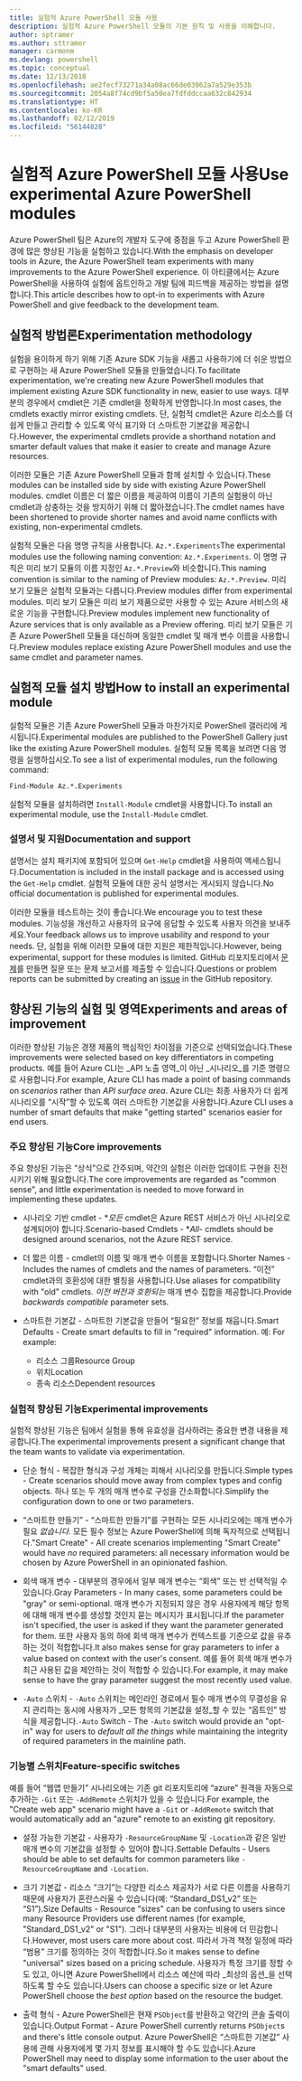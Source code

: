 ```yaml
---
title: 실험적 Azure PowerShell 모듈 사용
description: 실험적 Azure PowerShell 모듈의 기본 원칙 및 사용을 이해합니다.
author: sptramer
ms.author: sttramer
manager: carmonm
ms.devlang: powershell
ms.topic: conceptual
ms.date: 12/13/2018
ms.openlocfilehash: ae2fecf73271a34a08ac66de03962a7a529e353b
ms.sourcegitcommit: 2054a8f74cd9bf5a50ea7fdfddccaa632c842934
ms.translationtype: HT
ms.contentlocale: ko-KR
ms.lasthandoff: 02/12/2019
ms.locfileid: "56144828"
---
```

# <a name="use-experimental-azure-powershell-modules"></a><span data-ttu-id="dd8ac-103">실험적 Azure PowerShell 모듈 사용</span><span class="sxs-lookup"><span data-stu-id="dd8ac-103">Use experimental Azure PowerShell modules</span></span>

<span data-ttu-id="dd8ac-104">Azure PowerShell 팀은 Azure의 개발자 도구에 중점을 두고 Azure PowerShell 환경에 많은 향상된 기능을 실험하고 있습니다.</span><span class="sxs-lookup"><span data-stu-id="dd8ac-104">With the emphasis on developer tools in Azure, the Azure PowerShell team experiments with many improvements to the Azure PowerShell experience.</span></span> <span data-ttu-id="dd8ac-105">이 아티클에서는 Azure PowerShell을 사용하여 실험에 옵트인하고 개발 팀에 피드백을 제공하는 방법을 설명합니다.</span><span class="sxs-lookup"><span data-stu-id="dd8ac-105">This article describes how to opt-in to experiments with Azure PowerShell and give feedback to the development team.</span></span>

## <a name="experimentation-methodology"></a><span data-ttu-id="dd8ac-106">실험적 방법론</span><span class="sxs-lookup"><span data-stu-id="dd8ac-106">Experimentation methodology</span></span>

<span data-ttu-id="dd8ac-107">실험을 용이하게 하기 위해 기존 Azure SDK 기능을 새롭고 사용하기에 더 쉬운 방법으로 구현하는 새 Azure PowerShell 모듈을 만들었습니다.</span><span class="sxs-lookup"><span data-stu-id="dd8ac-107">To facilitate experimentation, we're creating new Azure PowerShell modules that implement existing Azure SDK functionality in new, easier to use ways.</span></span> <span data-ttu-id="dd8ac-108">대부분의 경우에서 cmdlet은 기존 cmdlet을 정확하게 반영합니다.</span><span class="sxs-lookup"><span data-stu-id="dd8ac-108">In most cases, the cmdlets exactly mirror existing cmdlets.</span></span> <span data-ttu-id="dd8ac-109">단, 실험적 cmdlet은 Azure 리소스를 더 쉽게 만들고 관리할 수 있도록 약식 표기와 더 스마트한 기본값을 제공합니다.</span><span class="sxs-lookup"><span data-stu-id="dd8ac-109">However, the experimental cmdlets provide a shorthand notation and smarter default values that make it easier to create and manage Azure resources.</span></span>

<span data-ttu-id="dd8ac-110">이러한 모듈은 기존 Azure PowerShell 모듈과 함께 설치할 수 있습니다.</span><span class="sxs-lookup"><span data-stu-id="dd8ac-110">These modules can be installed side by side with existing Azure PowerShell modules.</span></span> <span data-ttu-id="dd8ac-111">cmdlet 이름은 더 짧은 이름을 제공하여 이름이 기존의 실험용이 아닌 cmdlet과 상충하는 것을 방지하기 위해 더 짧아졌습니다.</span><span class="sxs-lookup"><span data-stu-id="dd8ac-111">The cmdlet names have been shortened to provide shorter names and avoid name conflicts with existing, non-experimental cmdlets.</span></span>

<span data-ttu-id="dd8ac-112">실험적 모듈은 다음 명명 규칙을 사용합니다. `Az.*.Experiments`</span><span class="sxs-lookup"><span data-stu-id="dd8ac-112">The experimental modules use the following naming convention: `Az.*.Experiments`.</span></span> <span data-ttu-id="dd8ac-113">이 명명 규칙은 미리 보기 모듈의 이름 지정인 `Az.*.Preview`와 비슷합니다.</span><span class="sxs-lookup"><span data-stu-id="dd8ac-113">This naming convention is similar to the naming of Preview modules: `Az.*.Preview`.</span></span> <span data-ttu-id="dd8ac-114">미리 보기 모듈은 실험적 모듈과는 다릅니다.</span><span class="sxs-lookup"><span data-stu-id="dd8ac-114">Preview modules differ from experimental modules.</span></span> <span data-ttu-id="dd8ac-115">미리 보기 모듈은 미리 보기 제품으로만 사용할 수 있는 Azure 서비스의 새로운 기능을 구현합니다.</span><span class="sxs-lookup"><span data-stu-id="dd8ac-115">Preview modules implement new functionality of Azure services that is only available as a Preview offering.</span></span> <span data-ttu-id="dd8ac-116">미리 보기 모듈은 기존 Azure PowerShell 모듈을 대신하며 동일한 cmdlet 및 매개 변수 이름을 사용합니다.</span><span class="sxs-lookup"><span data-stu-id="dd8ac-116">Preview modules replace existing Azure PowerShell modules and use the same cmdlet and parameter names.</span></span>

## <a name="how-to-install-an-experimental-module"></a><span data-ttu-id="dd8ac-117">실험적 모듈 설치 방법</span><span class="sxs-lookup"><span data-stu-id="dd8ac-117">How to install an experimental module</span></span>

<span data-ttu-id="dd8ac-118">실험적 모듈은 기존 Azure PowerShell 모듈과 마찬가지로 PowerShell 갤러리에 게시됩니다.</span><span class="sxs-lookup"><span data-stu-id="dd8ac-118">Experimental modules are published to the PowerShell Gallery just like the existing Azure PowerShell modules.</span></span> <span data-ttu-id="dd8ac-119">실험적 모듈 목록을 보려면 다음 명령을 실행하십시오.</span><span class="sxs-lookup"><span data-stu-id="dd8ac-119">To see a list of experimental modules, run the following command:</span></span>

```azurepowershell-interactive
Find-Module Az.*.Experiments
```

<span data-ttu-id="dd8ac-120">실험적 모듈을 설치하려면 `Install-Module` cmdlet을 사용합니다.</span><span class="sxs-lookup"><span data-stu-id="dd8ac-120">To install an experimental module, use the `Install-Module` cmdlet.</span></span>

### <a name="documentation-and-support"></a><span data-ttu-id="dd8ac-121">설명서 및 지원</span><span class="sxs-lookup"><span data-stu-id="dd8ac-121">Documentation and support</span></span>

<span data-ttu-id="dd8ac-122">설명서는 설치 패키지에 포함되어 있으며 `Get-Help` cmdlet을 사용하여 액세스됩니다.</span><span class="sxs-lookup"><span data-stu-id="dd8ac-122">Documentation is included in the install package and is accessed using the `Get-Help` cmdlet.</span></span> <span data-ttu-id="dd8ac-123">실험적 모듈에 대한 공식 설명서는 게시되지 않습니다.</span><span class="sxs-lookup"><span data-stu-id="dd8ac-123">No official documentation is published for experimental modules.</span></span>

<span data-ttu-id="dd8ac-124">이러한 모듈을 테스트하는 것이 좋습니다.</span><span class="sxs-lookup"><span data-stu-id="dd8ac-124">We encourage you to test these modules.</span></span> <span data-ttu-id="dd8ac-125">기능성을 개선하고 사용자의 요구에 응답할 수 있도록 사용자 의견을 보내주세요.</span><span class="sxs-lookup"><span data-stu-id="dd8ac-125">Your feedback allows us to improve usability and respond to your needs.</span></span> <span data-ttu-id="dd8ac-126">단, 실험을 위해 이러한 모듈에 대한 지원은 제한적입니다.</span><span class="sxs-lookup"><span data-stu-id="dd8ac-126">However, being experimental, support for these modules is limited.</span></span> <span data-ttu-id="dd8ac-127">GitHub 리포지토리에서 [문제](https://github.com/Azure/azure-powershell/issues)를 만들면 질문 또는 문제 보고서를 제출할 수 있습니다.</span><span class="sxs-lookup"><span data-stu-id="dd8ac-127">Questions or problem reports can be submitted by creating an [issue](https://github.com/Azure/azure-powershell/issues) in the GitHub repository.</span></span>

## <a name="experiments-and-areas-of-improvement"></a><span data-ttu-id="dd8ac-128">향상된 기능의 실험 및 영역</span><span class="sxs-lookup"><span data-stu-id="dd8ac-128">Experiments and areas of improvement</span></span>

<span data-ttu-id="dd8ac-129">이러한 향상된 기능은 경쟁 제품의 핵심적인 차이점을 기준으로 선택되었습니다.</span><span class="sxs-lookup"><span data-stu-id="dd8ac-129">These improvements were selected based on key differentiators in competing products.</span></span> <span data-ttu-id="dd8ac-130">예를 들어 Azure CLI는 _API 노출 영역_이 아닌 _시나리오_를 기준 명령으로 사용합니다.</span><span class="sxs-lookup"><span data-stu-id="dd8ac-130">For example, Azure CLI has made a point of basing commands on _scenarios_ rather than _API surface area_.</span></span>
<span data-ttu-id="dd8ac-131">Azure CLI는 최종 사용자가 더 쉽게 시나리오를 “시작”할 수 있도록 여러 스마트한 기본값을 사용합니다.</span><span class="sxs-lookup"><span data-stu-id="dd8ac-131">Azure CLI uses a number of smart defaults that make "getting started" scenarios easier for end users.</span></span>

### <a name="core-improvements"></a><span data-ttu-id="dd8ac-132">주요 향상된 기능</span><span class="sxs-lookup"><span data-stu-id="dd8ac-132">Core improvements</span></span>

<span data-ttu-id="dd8ac-133">주요 향상된 기능은 “상식”으로 간주되며, 약간의 실험은 이러한 업데이트 구현을 진전시키기 위해 필요합니다.</span><span class="sxs-lookup"><span data-stu-id="dd8ac-133">The core improvements are regarded as "common sense", and little experimentation is needed to move forward in implementing these updates.</span></span>

- <span data-ttu-id="dd8ac-134">시나리오 기반 cmdlet - \**모든* cmdlet은 Azure REST 서비스가 아닌 시나리오로 설계되어야 합니다.</span><span class="sxs-lookup"><span data-stu-id="dd8ac-134">Scenario-based Cmdlets - \**All*- cmdlets should be designed around scenarios, not the Azure REST service.</span></span>

- <span data-ttu-id="dd8ac-135">더 짧은 이름 - cmdlet의 이름 및 매개 변수 이름을 포함합니다.</span><span class="sxs-lookup"><span data-stu-id="dd8ac-135">Shorter Names - Includes the names of cmdlets and the names of parameters.</span></span>
  <span data-ttu-id="dd8ac-136">“이전” cmdlet과의 호환성에 대한 별칭을 사용합니다.</span><span class="sxs-lookup"><span data-stu-id="dd8ac-136">Use aliases for compatibility with "old" cmdlets.</span></span> <span data-ttu-id="dd8ac-137">_이전 버전과 호환되는_ 매개 변수 집합을 제공합니다.</span><span class="sxs-lookup"><span data-stu-id="dd8ac-137">Provide _backwards compatible_ parameter sets.</span></span>

- <span data-ttu-id="dd8ac-138">스마트한 기본값 - 스마트한 기본값을 만들어 “필요한” 정보를 채웁니다.</span><span class="sxs-lookup"><span data-stu-id="dd8ac-138">Smart Defaults - Create smart defaults to fill in "required" information.</span></span> <span data-ttu-id="dd8ac-139">예: </span><span class="sxs-lookup"><span data-stu-id="dd8ac-139">For example:</span></span>
  - <span data-ttu-id="dd8ac-140">리소스 그룹</span><span class="sxs-lookup"><span data-stu-id="dd8ac-140">Resource Group</span></span>
  - <span data-ttu-id="dd8ac-141">위치</span><span class="sxs-lookup"><span data-stu-id="dd8ac-141">Location</span></span>
  - <span data-ttu-id="dd8ac-142">종속 리소스</span><span class="sxs-lookup"><span data-stu-id="dd8ac-142">Dependent resources</span></span>

### <a name="experimental-improvements"></a><span data-ttu-id="dd8ac-143">실험적 향상된 기능</span><span class="sxs-lookup"><span data-stu-id="dd8ac-143">Experimental improvements</span></span>

<span data-ttu-id="dd8ac-144">실험적 향상된 기능은 팀에서 실험을 통해 유효성을 검사하려는 중요한 변경 내용을 제공합니다.</span><span class="sxs-lookup"><span data-stu-id="dd8ac-144">The experimental improvements present a significant change that the team wants to validate via experimentation.</span></span>

- <span data-ttu-id="dd8ac-145">단순 형식 - 복잡한 형식과 구성 개체는 피해서 시나리오를 만듭니다.</span><span class="sxs-lookup"><span data-stu-id="dd8ac-145">Simple types - Create scenarios should move away from complex types and config objects.</span></span> <span data-ttu-id="dd8ac-146">하나 또는 두 개의 매개 변수로 구성을 간소화합니다.</span><span class="sxs-lookup"><span data-stu-id="dd8ac-146">Simplify the configuration down to one or two parameters.</span></span>

- <span data-ttu-id="dd8ac-147">“스마트한 만들기” - “스마트한 만들기”를 구현하는 모든 시나리오에는 매개 변수가 필요 _없습니다_. 모든 필수 정보는 Azure PowerShell에 의해 독자적으로 선택됩니다.</span><span class="sxs-lookup"><span data-stu-id="dd8ac-147">"Smart Create" - All create scenarios implementing "Smart Create" would have _no_ required parameters: all necessary information would be chosen by Azure PowerShell in an opinionated fashion.</span></span>

- <span data-ttu-id="dd8ac-148">회색 매개 변수 - 대부분의 경우에서 일부 매개 변수는 “회색” 또는 반 선택적일 수 있습니다.</span><span class="sxs-lookup"><span data-stu-id="dd8ac-148">Gray Parameters - In many cases, some parameters could be "gray" or semi-optional.</span></span> <span data-ttu-id="dd8ac-149">매개 변수가 지정되지 않은 경우 사용자에게 해당 항목에 대해 매개 변수를 생성할 것인지 묻는 메시지가 표시됩니다.</span><span class="sxs-lookup"><span data-stu-id="dd8ac-149">If the parameter isn't specified, the user is asked if they want the parameter generated for them.</span></span> <span data-ttu-id="dd8ac-150">또한 사용자 동의 하에 회색 매개 변수가 컨텍스트를 기준으로 값을 유추하는 것이 적합합니다.</span><span class="sxs-lookup"><span data-stu-id="dd8ac-150">It also makes sense for gray parameters to infer a value based on context with the user's consent.</span></span>
  <span data-ttu-id="dd8ac-151">예를 들어 회색 매개 변수가 최근 사용된 값을 제안하는 것이 적합할 수 있습니다.</span><span class="sxs-lookup"><span data-stu-id="dd8ac-151">For example, it may make sense to have the gray parameter suggest the most recently used value.</span></span>

- <span data-ttu-id="dd8ac-152">`-Auto` 스위치 - `-Auto` 스위치는 메인라인 경로에서 필수 매개 변수의 무결성을 유지 관리하는 동시에 사용자가 _모든 항목의 기본값을 설정_할 수 있는 “옵트인” 방식을 제공합니다.</span><span class="sxs-lookup"><span data-stu-id="dd8ac-152">`-Auto` Switch - The `-Auto` switch would provide an "opt-in" way for users to _default all the things_ while maintaining the integrity of required parameters in the mainline path.</span></span>

### <a name="feature-specific-switches"></a><span data-ttu-id="dd8ac-153">기능별 스위치</span><span class="sxs-lookup"><span data-stu-id="dd8ac-153">Feature-specific switches</span></span>

<span data-ttu-id="dd8ac-154">예를 들어 “웹앱 만들기” 시나리오에는 기존 git 리포지토리에 “azure” 원격을 자동으로 추가하는 `-Git` 또는 `-AddRemote` 스위치가 있을 수 있습니다.</span><span class="sxs-lookup"><span data-stu-id="dd8ac-154">For example, the "Create web app" scenario might have a `-Git` or `-AddRemote` switch that would automatically add an "azure" remote to an existing git repository.</span></span>

- <span data-ttu-id="dd8ac-155">설정 가능한 기본값 - 사용자가 `-ResourceGroupName` 및 `-Location`과 같은 일반 매개 변수의 기본값을 설정할 수 있어야 합니다.</span><span class="sxs-lookup"><span data-stu-id="dd8ac-155">Settable Defaults - Users should be able to set defaults for common parameters like `-ResourceGroupName` and `-Location`.</span></span>

- <span data-ttu-id="dd8ac-156">크기 기본값 - 리소스 “크기”는 다양한 리소스 제공자가 서로 다른 이름을 사용하기 때문에 사용자가 혼란스러울 수 있습니다(예: “Standard\_DS1\_v2” 또는 “S1”).</span><span class="sxs-lookup"><span data-stu-id="dd8ac-156">Size Defaults - Resource "sizes" can be confusing to users since many Resource Providers use different names (for example, "Standard\_DS1\_v2" or "S1").</span></span> <span data-ttu-id="dd8ac-157">그러나 대부분의 사용자는 비용에 더 민감합니다.</span><span class="sxs-lookup"><span data-stu-id="dd8ac-157">However, most users care more about cost.</span></span> <span data-ttu-id="dd8ac-158">따라서 가격 책정 일정에 따라 “범용” 크기를 정의하는 것이 적합합니다.</span><span class="sxs-lookup"><span data-stu-id="dd8ac-158">So it makes sense to define "universal" sizes based on a pricing schedule.</span></span> <span data-ttu-id="dd8ac-159">사용자가 특정 크기를 정할 수도 있고, 아니면 Azure PowerShell에서 리소스 예산에 따라 _최상의 옵션_을 선택하도록 할 수도 있습니다.</span><span class="sxs-lookup"><span data-stu-id="dd8ac-159">Users can choose a specific size or let Azure PowerShell choose the _best option_ based on the resource the budget.</span></span>

- <span data-ttu-id="dd8ac-160">출력 형식 - Azure PowerShell은 현재 `PSObject`를 반환하고 약간의 콘솔 출력이 있습니다.</span><span class="sxs-lookup"><span data-stu-id="dd8ac-160">Output Format - Azure PowerShell currently returns `PSObject`s and there's little console output.</span></span> <span data-ttu-id="dd8ac-161">Azure PowerShell은 “스마트한 기본값” 사용에 관해 사용자에게 몇 가지 정보를 표시해야 할 수도 있습니다.</span><span class="sxs-lookup"><span data-stu-id="dd8ac-161">Azure PowerShell may need to display some information to the user about the "smart defaults" used.</span></span>
